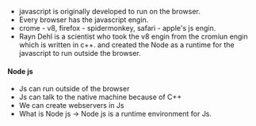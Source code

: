 - javascript is originally developed to run on the browser.
- Every browser has the javascript engin.
- crome - v8, firefox - spidermonkey, safari - apple's js engin.
- Rayn Dehl is a scientist who took the v8 engin from the cromiun engin which is written in c++. and created the Node as a runtime for the javascript to run outside the browser.

#### Node js

- Js can run outside of the browser
- Js can talk to the native machine because of C++
- We can create webservers in Js
- What is Node js -> Node js is a runtime environment for Js.
